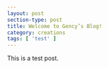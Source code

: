 ```yaml
---
layout: post
section-type: post
title: Welcome to Gency’s Blog!
category: creations
tags: [ 'test' ]
---
```


This is a test post.